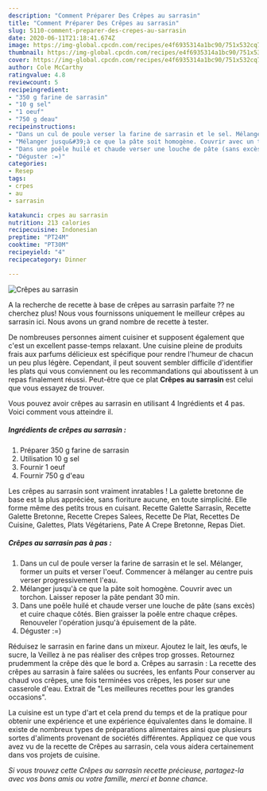 ```yaml
---
description: "Comment Préparer Des Crêpes au sarrasin"
title: "Comment Préparer Des Crêpes au sarrasin"
slug: 5110-comment-preparer-des-crepes-au-sarrasin
date: 2020-06-11T21:18:41.674Z
image: https://img-global.cpcdn.com/recipes/e4f6935314a1bc90/751x532cq70/crepes-au-sarrasin-photo-principale-de-la-recette.jpg
thumbnail: https://img-global.cpcdn.com/recipes/e4f6935314a1bc90/751x532cq70/crepes-au-sarrasin-photo-principale-de-la-recette.jpg
cover: https://img-global.cpcdn.com/recipes/e4f6935314a1bc90/751x532cq70/crepes-au-sarrasin-photo-principale-de-la-recette.jpg
author: Cole McCarthy
ratingvalue: 4.8
reviewcount: 5
recipeingredient:
- "350 g farine de sarrasin"
- "10 g sel"
- "1 oeuf"
- "750 g deau"
recipeinstructions:
- "Dans un cul de poule verser la farine de sarrasin et le sel. Mélanger, former un puits et verser l&#39;oeuf. Commencer à mélanger au centre puis verser progressivement l&#39;eau."
- "Mélanger jusqu&#39;à ce que la pâte soit homogène. Couvrir avec un torchon. Laisser reposer la pâte pendant 30 min."
- "Dans une poêle huilé et chaude verser une louche de pâte (sans excès) et cuire chaque côtés. Bien graisser la poêle entre chaque crêpes. Renouveler l&#39;opération jusqu&#39;à épuisement de la pâte."
- "Déguster :=)"
categories:
- Resep
tags:
- crpes
- au
- sarrasin

katakunci: crpes au sarrasin 
nutrition: 213 calories
recipecuisine: Indonesian
preptime: "PT24M"
cooktime: "PT30M"
recipeyield: "4"
recipecategory: Dinner

---
```



![Crêpes au sarrasin](https://img-global.cpcdn.com/recipes/e4f6935314a1bc90/751x532cq70/crepes-au-sarrasin-photo-principale-de-la-recette.jpg)

A la recherche de recette à base de crêpes au sarrasin parfaite ?? ne cherchez plus! Nous vous fournissons uniquement le meilleur crêpes au sarrasin ici. Nous avons un grand nombre de recette à tester.

De nombreuses personnes aiment cuisiner et supposent également que c'est un excellent passe-temps relaxant. Une cuisine pleine de produits frais aux parfums délicieux est spécifique pour rendre l'humeur de chacun un peu plus légère. Cependant, il peut souvent sembler difficile d'identifier les plats qui vous conviennent ou les recommandations qui aboutissent à un repas finalement réussi. Peut-être que ce plat <strong> Crêpes au sarrasin </strong> est celui que vous essayez de trouver.

<!--inarticleads1-->

Vous pouvez avoir crêpes au sarrasin en utilisant 4 Ingrédients et 4 pas. Voici comment vous atteindre il.

##### Ingrédients de crêpes au sarrasin :

1. Préparer 350 g farine de sarrasin
1. Utilisation 10 g sel
1. Fournir 1 oeuf
1. Fournir 750 g d&#39;eau


Les crêpes au sarrasin sont vraiment inratables ! La galette bretonne de base est la plus appréciée, sans fioriture aucune, en toute simplicité. Elle forme même des petits trous en cuisant. Recette Galette Sarrasin, Recette Galette Bretonne, Recette Crepes Salees, Recette De Plat, Recettes De Cuisine, Galettes, Plats Végétariens, Pate A Crepe Bretonne, Repas Diet. 

<!--inarticleads2-->

##### Crêpes au sarrasin pas à pas :

1. Dans un cul de poule verser la farine de sarrasin et le sel. Mélanger, former un puits et verser l&#39;oeuf. Commencer à mélanger au centre puis verser progressivement l&#39;eau.
1. Mélanger jusqu&#39;à ce que la pâte soit homogène. Couvrir avec un torchon. Laisser reposer la pâte pendant 30 min.
1. Dans une poêle huilé et chaude verser une louche de pâte (sans excès) et cuire chaque côtés. Bien graisser la poêle entre chaque crêpes. Renouveler l&#39;opération jusqu&#39;à épuisement de la pâte.
1. Déguster :=)


Réduisez le sarrasin en farine dans un mixeur. Ajoutez le lait, les œufs, le sucre, la Veillez à ne pas réaliser des crêpes trop grosses. Retournez prudemment la crêpe dès que le bord a. Crêpes au sarrasin : La recette des crêpes au sarrasin à faire salées ou sucrées, les enfants Pour conserver au chaud vos crêpes, une fois terminées vos crêpes, les poser sur une casserole d&#39;eau. Extrait de &#34;Les meilleures recettes pour les grandes occasions&#34;. 

<!--inarticleads1-->

<p>
La cuisine est un type d'art et cela prend du temps et de la pratique pour obtenir une expérience et une expérience équivalentes dans le domaine. Il existe de nombreux types de préparations alimentaires ainsi que plusieurs sortes d'aliments provenant de sociétés différentes. Appliquez ce que vous avez vu de la recette de Crêpes au sarrasin, cela vous aidera certainement dans vos projets de cuisine.
</p>

<p>
<i>Si vous trouvez cette Crêpes au sarrasin recette précieuse, partagez-la avec vos bons amis ou votre famille, merci et bonne chance.</i>
</p>
